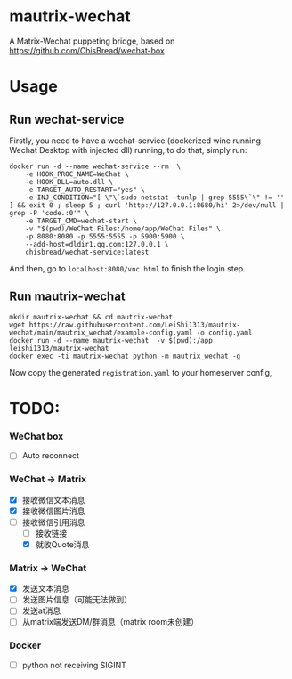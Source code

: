 # mautrix-wechat
A Matrix-Wechat puppeting bridge, based on https://github.com/ChisBread/wechat-box

# Usage

## Run wechat-service

Firstly, you need to have a wechat-service (dockerized wine running Wechat Desktop with injected dll) running, to do that, simply run:
```shell
docker run -d --name wechat-service --rm  \
    -e HOOK_PROC_NAME=WeChat \
    -e HOOK_DLL=auto.dll \
    -e TARGET_AUTO_RESTART="yes" \
    -e INJ_CONDITION="[ \"\`sudo netstat -tunlp | grep 5555\`\" != '' ] && exit 0 ; sleep 5 ; curl 'http://127.0.0.1:8680/hi' 2>/dev/null | grep -P 'code.:0'" \
    -e TARGET_CMD=wechat-start \
    -v "$(pwd)/WeChat Files:/home/app/WeChat Files" \
    -p 8080:8080 -p 5555:5555 -p 5900:5900 \
    --add-host=dldir1.qq.com:127.0.0.1 \
    chisbread/wechat-service:latest
```

And then, go to `localhost:8080/vnc.html` to finish the login step.

## Run mautrix-wechat
```shell
mkdir mautrix-wechat && cd mautrix-wechat
wget https://raw.githubusercontent.com/LeiShi1313/mautrix-wechat/main/mautrix_wechat/example-config.yaml -o config.yaml
docker run -d --name mautrix-wechat  -v $(pwd):/app leishi1313/mautrix-wechat 
docker exec -ti mautrix-wechat python -m mautrix_wechat -g
```

Now copy the generated `registration.yaml` to your homeserver config, 


# TODO:

### WeChat box
- [ ] Auto reconnect

### WeChat -> Matrix
- [x] 接收微信文本消息
- [x] 接收微信图片消息 
- [ ] 接收微信引用消息
  - [ ] 接收链接
  - [x] 就收Quote消息

### Matrix -> WeChat
- [x] 发送文本消息
- [ ] 发送图片信息（可能无法做到）
- [ ] 发送at消息
- [ ] 从matrix端发送DM/群消息（matrix room未创建）

### Docker
- [ ] python not receiving SIGINT